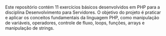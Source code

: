 Este repositório contém 11 exercícios básicos desenvolvidos em PHP para a disciplina Desenvolvimento para Servidores.
O objetivo do projeto é praticar e aplicar os conceitos fundamentais da linguagem PHP, como manipulação de variáveis, operadores, controle de fluxo, loops, funções, arrays 
e manipulação de strings.
